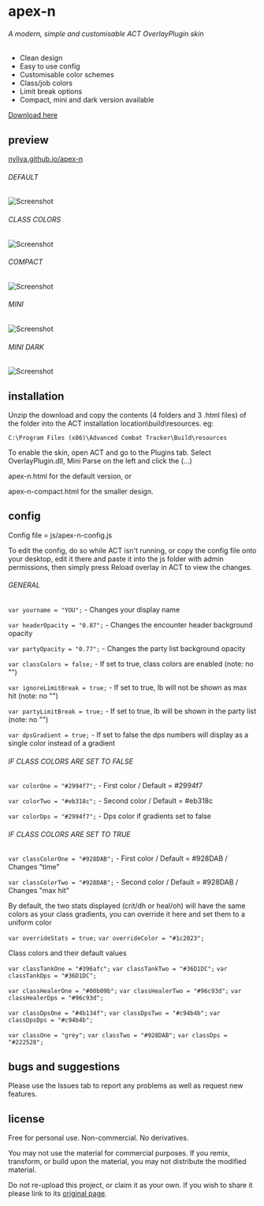 # apex-n
###### A modern, simple and customisable ACT OverlayPlugin skin
- Clean design
- Easy to use config
- Customisable color schemes
- Class/job colors
- Limit break options
- Compact, mini and dark version available

[Download here](https://github.com/nyliya/apex-n/releases)

## preview
[nyliya.github.io/apex-n](https://nyliya.github.io/apex-n/)

###### DEFAULT
![Screenshot](https://nyliya.github.io/apex-n/images/preview.png)
###### CLASS COLORS
![Screenshot](https://nyliya.github.io/apex-n/images/classcolors.png)
###### COMPACT
![Screenshot](https://nyliya.github.io/apex-n/images/compact.png)
###### MINI
![Screenshot](https://nyliya.github.io/apex-n/images/mini.png)
###### MINI DARK
![Screenshot](https://nyliya.github.io/apex-n/images/minidark.png)

## installation

Unzip the download and copy the contents (4 folders and 3 .html files) of the folder into the ACT installation location\build\resources. eg:
```
C:\Program Files (x86)\Advanced Combat Tracker\Build\resources
```
To enable the skin, open ACT and go to the Plugins tab. Select OverlayPlugin.dll, Mini Parse on the left and click the (...)

apex-n.html for the default version, or

apex-n-compact.html for the smaller design.

## config

Config file = js/apex-n-config.js

To edit the config, do so while ACT isn't running, or copy the config file onto your desktop, edit it there and paste it into the js folder with admin permissions, then simply press Reload overlay in ACT to view the changes.

###### GENERAL

`var yourname = "YOU";` - Changes your display name

`var headerOpacity = "0.87";` - Changes the encounter header background opacity

`var partyOpacity = "0.77";` - Changes the party list background opacity

`var classColors = false;` - If set to true, class colors are enabled (note: no "")

`var ignoreLimitBreak = true;` - If set to true, lb will not be shown as max hit (note: no "")

`var partyLimitBreak = true;` - If set to true, lb will be shown in the party list (note: no "")

`var dpsGradient = true;` - If set to false the dps numbers will display as a single color instead of a gradient

###### IF CLASS COLORS ARE SET TO FALSE

`var colorOne = "#2994f7";` - First color / Default = #2994f7

`var colorTwo = "#eb318c";` - Second color / Default = #eb318c

`var colorDps = "#2994f7";` - Dps color if gradients set to false


###### IF CLASS COLORS ARE SET TO TRUE

`var classColorOne = "#928DAB";` - First color / Default = #928DAB / Changes "time"

`var classColorTwo = "#928DAB";` - Second color / Default = #928DAB / Changes "max hit"

By default, the two stats displayed (crit/dh or heal/oh) will have the same colors as your class gradients, you can override it here and set them to a uniform color

`var overrideStats = true;`
`var overrideColor = "#1c2023";`

Class colors and their default values

`var classTankOne = "#396afc";`
`var classTankTwo = "#36D1DC";`
`var classTankDps = "#36D1DC";`

`var classHealerOne = "#00b09b";`
`var classHealerTwo = "#96c93d";`
`var classHealerDps = "#96c93d";`

`var classDpsOne = "#4b134f";`
`var classDpsTwo = "#c94b4b";`
`var classDpsDps = "#c94b4b";`

`var classOne = "grey";`
`var classTwo = "#928DAB";`
`var classDps = "#222528";`


## bugs and suggestions

Please use the Issues tab to report any problems as well as request new features.

## license

Free for personal use. Non-commercial. No derivatives.

You may not use the material for commercial purposes.  If you remix, transform, or build upon the material, you may not distribute the modified material.

Do not re-upload this project, or claim it as your own. If you wish to share it please link to its [original page](https://nyliya.github.io/apex-n/).
